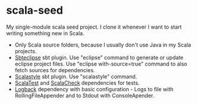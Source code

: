 # scala-seed
My single-module scala seed project. I clone it whenever I want to start writing something new in Scala.

* Only Scala source folders, because I usually don't use Java in my Scala projects.
* [Sbteclipse](https://github.com/typesafehub/sbteclipse/) sbt plugin. Use "eclipse" command to generate or update eclipse project files. Use "eclipse with-source=true" command to also fetch sources for dependencies.
* [Scalastyle](http://www.scalastyle.org/) sbt plugin. Use "scalastyle" command. 
* [ScalaTest](http://www.scalatest.org/) and [ScalaCheck](http://scalacheck.org/) dependencies for tests.
* [Logback](http://logback.qos.ch/) dependency with basic configuration - Logs to file with RollingFileAppender and to Stdout with ConsoleApender.

